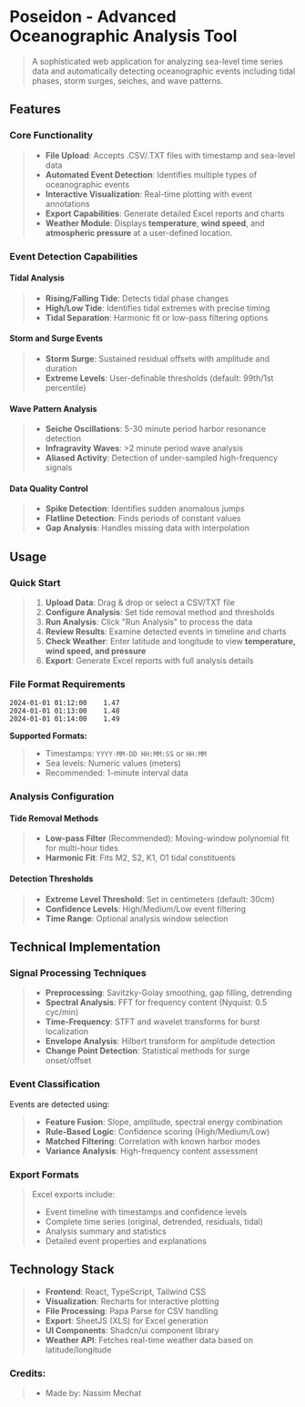 # Poseidon - Advanced Oceanographic Analysis Tool
> A sophisticated web application for analyzing sea-level time series data and automatically detecting oceanographic events including tidal phases, storm surges, seiches, and wave patterns.  

## Features  

### Core Functionality  
> - **File Upload**: Accepts .CSV/.TXT files with timestamp and sea-level data  
> - **Automated Event Detection**: Identifies multiple types of oceanographic events  
> - **Interactive Visualization**: Real-time plotting with event annotations  
> - **Export Capabilities**: Generate detailed Excel reports and charts  
> - **Weather Module**: Displays **temperature**, **wind speed**, and **atmospheric pressure** at a user-defined location. 

### Event Detection Capabilities  

#### Tidal Analysis  
> - **Rising/Falling Tide**: Detects tidal phase changes  
> - **High/Low Tide**: Identifies tidal extremes with precise timing  
> - **Tidal Separation**: Harmonic fit or low-pass filtering options  

#### Storm and Surge Events  
> - **Storm Surge**: Sustained residual offsets with amplitude and duration  
> - **Extreme Levels**: User-definable thresholds (default: 99th/1st percentile)  

#### Wave Pattern Analysis  
> - **Seiche Oscillations**: 5-30 minute period harbor resonance detection  
> - **Infragravity Waves**: >2 minute period wave analysis  
> - **Aliased Activity**: Detection of under-sampled high-frequency signals  

#### Data Quality Control  
> - **Spike Detection**: Identifies sudden anomalous jumps  
> - **Flatline Detection**: Finds periods of constant values  
> - **Gap Analysis**: Handles missing data with interpolation  

## Usage  

### Quick Start  
> 1. **Upload Data**: Drag & drop or select a CSV/TXT file  
> 2. **Configure Analysis**: Set tide removal method and thresholds  
> 3. **Run Analysis**: Click "Run Analysis" to process the data  
> 4. **Review Results**: Examine detected events in timeline and charts  
> 5. **Check Weather**: Enter latitude and longitude to view **temperature, wind speed, and pressure**  
> 6. **Export**: Generate Excel reports with full analysis details  

### File Format Requirements  
```
2024-01-01 01:12:00    1.47  
2024-01-01 01:13:00    1.48  
2024-01-01 01:14:00    1.49  
```  

**Supported Formats:**  
> - Timestamps: `YYYY-MM-DD HH:MM:SS` or `HH:MM`  
> - Sea levels: Numeric values (meters)  
> - Recommended: 1-minute interval data  

### Analysis Configuration  

#### Tide Removal Methods  
> - **Low-pass Filter** (Recommended): Moving-window polynomial fit for multi-hour tides  
> - **Harmonic Fit**: Fits M2, S2, K1, O1 tidal constituents  

#### Detection Thresholds  
> - **Extreme Level Threshold**: Set in centimeters (default: 30cm)  
> - **Confidence Levels**: High/Medium/Low event filtering  
> - **Time Range**: Optional analysis window selection  

## Technical Implementation  

### Signal Processing Techniques  
> - **Preprocessing**: Savitzky-Golay smoothing, gap filling, detrending  
> - **Spectral Analysis**: FFT for frequency content (Nyquist: 0.5 cyc/min)  
> - **Time-Frequency**: STFT and wavelet transforms for burst localization  
> - **Envelope Analysis**: Hilbert transform for amplitude detection  
> - **Change Point Detection**: Statistical methods for surge onset/offset  

### Event Classification  
Events are detected using:  
> - **Feature Fusion**: Slope, amplitude, spectral energy combination  
> - **Rule-Based Logic**: Confidence scoring (High/Medium/Low)  
> - **Matched Filtering**: Correlation with known harbor modes  
> - **Variance Analysis**: High-frequency content assessment  

### Export Formats  
> Excel exports include:  
> - Event timeline with timestamps and confidence levels  
> - Complete time series (original, detrended, residuals, tidal)  
> - Analysis summary and statistics  
> - Detailed event properties and explanations  

## Technology Stack  
> - **Frontend**: React, TypeScript, Tailwind CSS  
> - **Visualization**: Recharts for interactive plotting  
> - **File Processing**: Papa Parse for CSV handling  
> - **Export**: SheetJS (XLS) for Excel generation  
> - **UI Components**: Shadcn/ui component library  
> - **Weather API**: Fetches real-time weather data based on latitude/longitude  

### Credits:  
> - Made by: Nassim Mechat  
